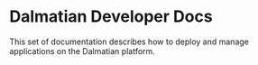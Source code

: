 # Dalmatian Developer Docs

This set of documentation describes how to deploy and manage applications on the Dalmatian platform.
